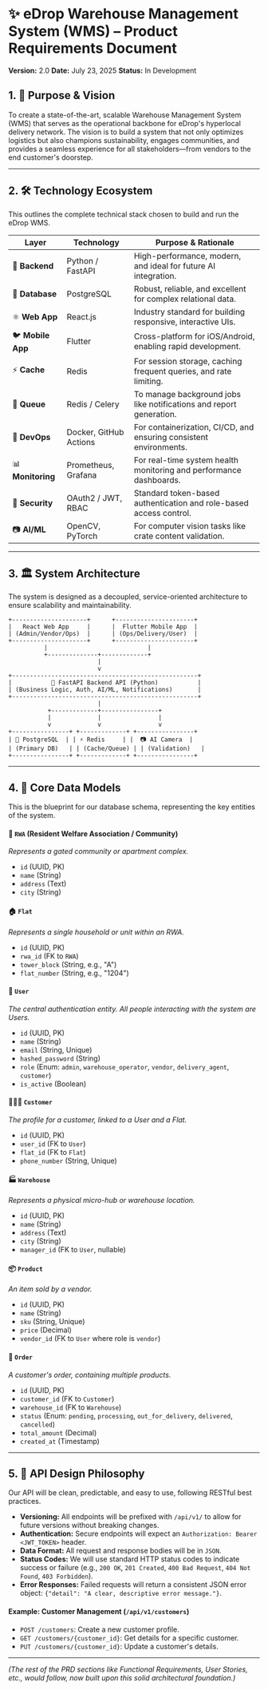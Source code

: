 # ✨ eDrop Warehouse Management System (WMS) – Product Requirements Document

**Version:** 2.0
**Date:** July 23, 2025
**Status:** In Development

## 1. 🎯 Purpose & Vision

To create a state-of-the-art, scalable Warehouse Management System (WMS) that serves as the operational backbone for eDrop's hyperlocal delivery network. The vision is to build a system that not only optimizes logistics but also champions sustainability, engages communities, and provides a seamless experience for all stakeholders—from vendors to the end customer's doorstep.

---

## 2. 🛠️ Technology Ecosystem

This outlines the complete technical stack chosen to build and run the eDrop WMS.

| Layer          | Technology             | Purpose & Rationale                                          |
|----------------|------------------------|--------------------------------------------------------------|
| 🐍 **Backend**   | Python / FastAPI       | High-performance, modern, and ideal for future AI integration. |
| 🐘 **Database**   | PostgreSQL             | Robust, reliable, and excellent for complex relational data.   |
| ⚛️ **Web App**    | React.js               | Industry standard for building responsive, interactive UIs.    |
| 🐦 **Mobile App**  | Flutter                | Cross-platform for iOS/Android, enabling rapid development.    |
| ⚡ **Cache**      | Redis                  | For session storage, caching frequent queries, and rate limiting.|
| 🔄 **Queue**       | Redis / Celery         | To manage background jobs like notifications and report generation.|
| 🐳 **DevOps**      | Docker, GitHub Actions | For containerization, CI/CD, and ensuring consistent environments.|
| 📊 **Monitoring** | Prometheus, Grafana    | For real-time system health monitoring and performance dashboards.|
| 🔑 **Security**   | OAuth2 / JWT, RBAC     | Standard token-based authentication and role-based access control.|
| 📷 **AI/ML**     | OpenCV, PyTorch        | For computer vision tasks like crate content validation.       |

---

## 3. 🏛️ System Architecture

The system is designed as a decoupled, service-oriented architecture to ensure scalability and maintainability.

```
+---------------------+      +----------------------+
|   React Web App     |      |  Flutter Mobile App  |
| (Admin/Vendor/Ops)  |      | (Ops/Delivery/User)  |
+---------------------+      +----------------------+
          |                            |
          +--------------+-------------+
                         |
                         v
+----------------------------------------------------+
|           🐍 FastAPI Backend API (Python)           |
| (Business Logic, Auth, AI/ML, Notifications)       |
+----------------------------------------------------+
                         |
           +-------------+----------------+
           |             |                |
           v             v                v
+----------------+ +-------------+ +----------------+
| 🐘 PostgreSQL  | | ⚡ Redis     | |  📷 AI Camera  |
| (Primary DB)   | | (Cache/Queue) | | (Validation)   |
+----------------+ +-------------+ +----------------+
```

---

## 4. 🧬 Core Data Models

This is the blueprint for our database schema, representing the key entities of the system.

#### 🏢 `RWA` (Resident Welfare Association / Community)
*Represents a gated community or apartment complex.*
- `id` (UUID, PK)
- `name` (String)
- `address` (Text)
- `city` (String)

#### 🏠 `Flat`
*Represents a single household or unit within an RWA.*
- `id` (UUID, PK)
- `rwa_id` (FK to `RWA`)
- `tower_block` (String, e.g., "A")
- `flat_number` (String, e.g., "1204")

#### 👤 `User`
*The central authentication entity. All people interacting with the system are Users.*
- `id` (UUID, PK)
- `name` (String)
- `email` (String, Unique)
- `hashed_password` (String)
- `role` (Enum: `admin`, `warehouse_operator`, `vendor`, `delivery_agent`, `customer`)
- `is_active` (Boolean)

#### 🧑‍🤝‍🧑 `Customer`
*The profile for a customer, linked to a User and a Flat.*
- `id` (UUID, PK)
- `user_id` (FK to `User`)
- `flat_id` (FK to `Flat`)
- `phone_number` (String, Unique)

#### 🏭 `Warehouse`
*Represents a physical micro-hub or warehouse location.*
- `id` (UUID, PK)
- `name` (String)
- `address` (Text)
- `city` (String)
- `manager_id` (FK to `User`, nullable)

#### 📦 `Product`
*An item sold by a vendor.*
- `id` (UUID, PK)
- `name` (String)
- `sku` (String, Unique)
- `price` (Decimal)
- `vendor_id` (FK to `User` where role is `vendor`)

#### 🛒 `Order`
*A customer's order, containing multiple products.*
- `id` (UUID, PK)
- `customer_id` (FK to `Customer`)
- `warehouse_id` (FK to `Warehouse`)
- `status` (Enum: `pending`, `processing`, `out_for_delivery`, `delivered`, `cancelled`)
- `total_amount` (Decimal)
- `created_at` (Timestamp)

---

## 5. 📡 API Design Philosophy

Our API will be clean, predictable, and easy to use, following RESTful best practices.

-   **Versioning:** All endpoints will be prefixed with `/api/v1/` to allow for future versions without breaking changes.
-   **Authentication:** Secure endpoints will expect an `Authorization: Bearer <JWT_TOKEN>` header.
-   **Data Format:** All request and response bodies will be in `JSON`.
-   **Status Codes:** We will use standard HTTP status codes to indicate success or failure (e.g., `200 OK`, `201 Created`, `400 Bad Request`, `404 Not Found`, `403 Forbidden`).
-   **Error Responses:** Failed requests will return a consistent JSON error object: `{"detail": "A clear, descriptive error message."}`.

#### Example: Customer Management (`/api/v1/customers`)
- `POST /customers`: Create a new customer profile.
- `GET /customers/{customer_id}`: Get details for a specific customer.
- `PUT /customers/{customer_id}`: Update a customer's details.

---

*(The rest of the PRD sections like Functional Requirements, User Stories, etc., would follow, now built upon this solid architectural foundation.)*
